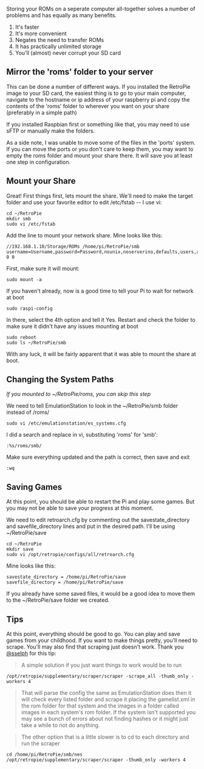 Storing your ROMs on a seperate computer all-together solves a number of problems and has equally as many benefits.

1. It's faster
2. It's more convenient
3. Negates the need to transfer ROMs
4. It has practically unlimited storage
5. You'll (almost) never corrupt your SD card

## Mirror the 'roms' folder to your server

This can be done a number of different ways. If you installed the RetroPie image to your SD card, the easiest thing is to go to your main computer, navigate to the hostname or ip address of your raspberry pi and copy the contents of the 'roms' folder to wherever you want on your share (preferably in a simple path)

If you installed Raspbian first or something like that, you may need to use sFTP or manually make the folders.

As a side note, I was unable to move some of the files in the 'ports' system. If you can move the ports or you don't care to keep them, you may want to empty the roms folder and mount your share there. It will save you at least one step in configuration.

## Mount your Share
Great! First things first, lets mount the share. We'll need to make the target folder and use your favorite editor to edit /etc/fstab -- I use vi:

    cd ~/RetroPie
    mkdir smb
    sudo vi /etc/fstab

Add the line to mount your network share. Mine looks like this:

    //192.168.1.10/Storage/ROMs /home/pi/RetroPie/smb username=Username,password=Password,nounix,noserverino,defaults,users,auto 0 0

First, make sure it will mount:

    sudo mount -a

If you haven't already, now is a good time to tell your Pi to wait for network at boot

    sudo raspi-config

In there, select the 4th option and tell it Yes.
Restart and check the folder to make sure it didn't have any issues mounting at boot

    sudo reboot
    sudo ls ~/RetroPie/smb

With any luck, it will be fairly apparent that it was able to mount the share at boot.

## Changing the System Paths
_If you mounted to ~/RetroPie/roms, you can skip this step_

We need to tell EmulationStation to look in the ~/RetroPie/smb folder instead of /roms/

    sudo vi /etc/emulationstation/es_systems.cfg

I did a search and replace in vi, substituting 'roms' for 'smb':

    :%s/roms/smb/

Make sure everything updated and the path is correct, then save and exit

    :wq

## Saving Games
At this point, you should be able to restart the Pi and play some games. But you may not be able to save your progress at this moment. 

We need to edit retroarch.cfg by commenting out the savestate_directory and savefile_directory lines and put in the desired path. I'll be using ~/RetroPie/save

    cd ~/RetroPie
    mkdir save
    sudo vi /opt/retropie/configs/all/retroarch.cfg 

Mine looks like this:

    savestate_directory = /home/pi/RetroPie/save
    savefile_directory = /home/pi/RetroPie/save

If you already have some saved files, it would be a good idea to move them to the ~/RetroPie/save folder we created.

## Tips

At this point, everything should be good to go. You can play and save games from your childhood. If you want to make things pretty, you'll need to scrape. You'll may also find that scraping just doesn't work. Thank you [@sselph](https://retropie.org.uk/forum/user/sselph) for this tip:

> A simple solution if you just want things to work would be to run

    /opt/retropie/supplementary/scraper/scraper -scrape_all -thumb_only -workers 4`

> That will parse the config the same as EmulationStation does then it will check every listed folder and scrape it placing the gamelist.xml in the rom folder for that system and the images in a folder called images in each system's rom folder. If the system isn't supported you may see a bunch of errors about not finding hashes or it might just take a while to not do anything.

> The other option that is a little slower is to cd to each directory and run the scraper

    cd /home/pi/RetroPie/smb/nes
    /opt/retropie/supplementary/scraper/scraper -thumb_only -workers 4